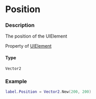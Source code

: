 # Position
### Description
The position of the UIElement

Property of [UIElement](/classes/UIElement/)

#### Type
`Vector2`

### Example
```lua
label.Position = Vector2.New(200, 200)
```

